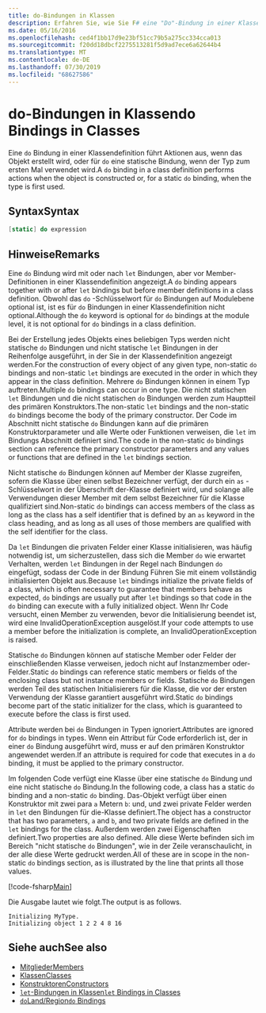 ```yaml
---
title: do-Bindungen in Klassen
description: Erfahren Sie, wie Sie F# eine "Do"-Bindung in einer Klassendefinition verwenden, die Aktionen ausführt, wenn das Objekt erstellt wird oder wenn der Typ zum ersten Mal verwendet wird.
ms.date: 05/16/2016
ms.openlocfilehash: ced4f1bb17d9e23bf51cc79b5a275cc334cca013
ms.sourcegitcommit: f20dd18dbcf2275513281f5d9ad7ece6a62644b4
ms.translationtype: MT
ms.contentlocale: de-DE
ms.lasthandoff: 07/30/2019
ms.locfileid: "68627586"
---
```

# <a name="do-bindings-in-classes"></a><span data-ttu-id="a0501-103">do-Bindungen in Klassen</span><span class="sxs-lookup"><span data-stu-id="a0501-103">do Bindings in Classes</span></span>

<span data-ttu-id="a0501-104">Eine `do` Bindung in einer Klassendefinition führt Aktionen aus, wenn das Objekt erstellt wird, oder für `do` eine statische Bindung, wenn der Typ zum ersten Mal verwendet wird.</span><span class="sxs-lookup"><span data-stu-id="a0501-104">A `do` binding in a class definition performs actions when the object is constructed or, for a static `do` binding, when the type is first used.</span></span>

## <a name="syntax"></a><span data-ttu-id="a0501-105">Syntax</span><span class="sxs-lookup"><span data-stu-id="a0501-105">Syntax</span></span>

```fsharp
[static] do expression
```

## <a name="remarks"></a><span data-ttu-id="a0501-106">Hinweise</span><span class="sxs-lookup"><span data-stu-id="a0501-106">Remarks</span></span>

<span data-ttu-id="a0501-107">Eine `do` Bindung wird mit oder nach `let` Bindungen, aber vor Member-Definitionen in einer Klassendefinition angezeigt.</span><span class="sxs-lookup"><span data-stu-id="a0501-107">A `do` binding appears together with or after `let` bindings but before member definitions in a class definition.</span></span> <span data-ttu-id="a0501-108">Obwohl das `do` -Schlüsselwort für `do` Bindungen auf Modulebene optional ist, ist es für `do` Bindungen in einer Klassendefinition nicht optional.</span><span class="sxs-lookup"><span data-stu-id="a0501-108">Although the `do` keyword is optional for `do` bindings at the module level, it is not optional for `do` bindings in a class definition.</span></span>

<span data-ttu-id="a0501-109">Bei der Erstellung jedes Objekts eines beliebigen Typs werden nicht statische `do` Bindungen und nicht statische `let` Bindungen in der Reihenfolge ausgeführt, in der Sie in der Klassendefinition angezeigt werden.</span><span class="sxs-lookup"><span data-stu-id="a0501-109">For the construction of every object of any given type, non-static `do` bindings and non-static `let` bindings are executed in the order in which they appear in the class definition.</span></span> <span data-ttu-id="a0501-110">Mehrere `do` Bindungen können in einem Typ auftreten.</span><span class="sxs-lookup"><span data-stu-id="a0501-110">Multiple `do` bindings can occur in one type.</span></span> <span data-ttu-id="a0501-111">Die nicht statischen `let` Bindungen und die nicht statischen `do` Bindungen werden zum Hauptteil des primären Konstruktors.</span><span class="sxs-lookup"><span data-stu-id="a0501-111">The non-static `let` bindings and the non-static `do` bindings become the body of the primary constructor.</span></span> <span data-ttu-id="a0501-112">Der Code im Abschnitt nicht statische `do` Bindungen kann auf die primären Konstruktorparameter und alle Werte oder Funktionen verweisen, die `let` im Bindungs Abschnitt definiert sind.</span><span class="sxs-lookup"><span data-stu-id="a0501-112">The code in the non-static `do` bindings section can reference the primary constructor parameters and any values or functions that are defined in the `let` bindings section.</span></span>

<span data-ttu-id="a0501-113">Nicht statische `do` Bindungen können auf Member der Klasse zugreifen, sofern die Klasse über einen selbst Bezeichner verfügt, der durch ein `as` -Schlüsselwort in der Überschrift der-Klasse definiert wird, und solange alle Verwendungen dieser Member mit dem selbst Bezeichner für die Klasse qualifiziert sind.</span><span class="sxs-lookup"><span data-stu-id="a0501-113">Non-static `do` bindings can access members of the class as long as the class has a self identifier that is defined by an `as` keyword in the class heading, and as long as all uses of those members are qualified with the self identifier for the class.</span></span>

<span data-ttu-id="a0501-114">Da `let` Bindungen die privaten Felder einer Klasse initialisieren, was häufig notwendig ist, um sicherzustellen, dass sich die Member `do` wie erwartet Verhalten, werden `let` Bindungen in der Regel nach Bindungen `do` eingefügt, sodass der Code in der Bindung Führen Sie mit einem vollständig initialisierten Objekt aus.</span><span class="sxs-lookup"><span data-stu-id="a0501-114">Because `let` bindings initialize the private fields of a class, which is often necessary to guarantee that members behave as expected, `do` bindings are usually put after `let` bindings so that code in the `do` binding can execute with a fully initialized object.</span></span> <span data-ttu-id="a0501-115">Wenn Ihr Code versucht, einen Member zu verwenden, bevor die Initialisierung beendet ist, wird eine InvalidOperationException ausgelöst.</span><span class="sxs-lookup"><span data-stu-id="a0501-115">If your code attempts to use a member before the initialization is complete, an InvalidOperationException is raised.</span></span>

<span data-ttu-id="a0501-116">Statische `do` Bindungen können auf statische Member oder Felder der einschließenden Klasse verweisen, jedoch nicht auf Instanzmember oder-Felder.</span><span class="sxs-lookup"><span data-stu-id="a0501-116">Static `do` bindings can reference static members or fields of the enclosing class but not instance members or fields.</span></span> <span data-ttu-id="a0501-117">Statische `do` Bindungen werden Teil des statischen Initialisierers für die Klasse, die vor der ersten Verwendung der Klasse garantiert ausgeführt wird.</span><span class="sxs-lookup"><span data-stu-id="a0501-117">Static `do` bindings become part of the static initializer for the class, which is guaranteed to execute before the class is first used.</span></span>

<span data-ttu-id="a0501-118">Attribute werden bei `do` Bindungen in Typen ignoriert.</span><span class="sxs-lookup"><span data-stu-id="a0501-118">Attributes are ignored for `do` bindings in types.</span></span> <span data-ttu-id="a0501-119">Wenn ein Attribut für Code erforderlich ist, der in einer `do` Bindung ausgeführt wird, muss er auf den primären Konstruktor angewendet werden.</span><span class="sxs-lookup"><span data-stu-id="a0501-119">If an attribute is required for code that executes in a `do` binding, it must be applied to the primary constructor.</span></span>

<span data-ttu-id="a0501-120">Im folgenden Code verfügt eine Klasse über eine statische `do` Bindung und eine nicht statische `do` Bindung.</span><span class="sxs-lookup"><span data-stu-id="a0501-120">In the following code, a class has a static `do` binding and a non-static `do` binding.</span></span> <span data-ttu-id="a0501-121">Das-Objekt verfügt über einen Konstruktor mit zwei para `a` Metern `b`: und, und zwei private Felder werden in `let` den Bindungen für die-Klasse definiert.</span><span class="sxs-lookup"><span data-stu-id="a0501-121">The object has a constructor that has two parameters, `a` and `b`, and two private fields are defined in the `let` bindings for the class.</span></span> <span data-ttu-id="a0501-122">Außerdem werden zwei Eigenschaften definiert.</span><span class="sxs-lookup"><span data-stu-id="a0501-122">Two properties are also defined.</span></span> <span data-ttu-id="a0501-123">Alle diese Werte befinden sich im Bereich "nicht statische `do` Bindungen", wie in der Zeile veranschaulicht, in der alle diese Werte gedruckt werden.</span><span class="sxs-lookup"><span data-stu-id="a0501-123">All of these are in scope in the non-static `do` bindings section, as is illustrated by the line that prints all those values.</span></span>

[!code-fsharp[Main](~/samples/snippets/fsharp/lang-ref-1/snippet3101.fs)]

<span data-ttu-id="a0501-124">Die Ausgabe lautet wie folgt.</span><span class="sxs-lookup"><span data-stu-id="a0501-124">The output is as follows.</span></span>

```console
Initializing MyType.
Initializing object 1 2 2 4 8 16
```

## <a name="see-also"></a><span data-ttu-id="a0501-125">Siehe auch</span><span class="sxs-lookup"><span data-stu-id="a0501-125">See also</span></span>

- [<span data-ttu-id="a0501-126">Mitglieder</span><span class="sxs-lookup"><span data-stu-id="a0501-126">Members</span></span>](index.md)
- [<span data-ttu-id="a0501-127">Klassen</span><span class="sxs-lookup"><span data-stu-id="a0501-127">Classes</span></span>](../classes.md)
- [<span data-ttu-id="a0501-128">Konstruktoren</span><span class="sxs-lookup"><span data-stu-id="a0501-128">Constructors</span></span>](constructors.md)
- [<span data-ttu-id="a0501-129">`let`-Bindungen in Klassen</span><span class="sxs-lookup"><span data-stu-id="a0501-129">`let` Bindings in Classes</span></span>](let-bindings-in-classes.md)
- [<span data-ttu-id="a0501-130">`do`Land/Region</span><span class="sxs-lookup"><span data-stu-id="a0501-130">`do` Bindings</span></span>](../functions/do-Bindings.md)
